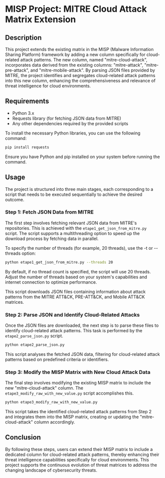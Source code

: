 
# MISP Project: MITRE Cloud Attack Matrix Extension

## Description
This project extends the existing matrix in the MISP (Malware Information Sharing Platform) framework by adding a new column specifically for cloud-related attack patterns. The new column, named "mitre-cloud-attack", incorporates data derived from the existing columns: "mitre-attack", "mitre-pre-attack", and "mitre-mobile-attack". By parsing JSON files provided by MITRE, the project identifies and segregates cloud-related attack patterns into this new column, enhancing the comprehensiveness and relevance of threat intelligence for cloud environments.

## Requirements
- Python 3.x
- Requests library (for fetching JSON data from MITRE)
- Any other dependencies required by the provided scripts

To install the necessary Python libraries, you can use the following command:

```sh
pip install requests
```

Ensure you have Python and pip installed on your system before running the command.

## Usage
The project is structured into three main stages, each corresponding to a script that needs to be executed sequentially to achieve the desired outcome.

### Step 1: Fetch JSON Data from MITRE
The first step involves fetching relevant JSON data from MITRE's repositories. This is achieved with the `etape1_get_json_from_mitre.py` script. The script supports a multithreading option to speed up the download process by fetching data in parallel.

To specify the number of threads (for example, 20 threads), use the -t or --threads option:


```sh
python etape1_get_json_from_mitre.py --threads 20
```
By default, if no thread count is specified, the script will use 20 threads. Adjust the number of threads based on your system's capabilities and internet connection to optimize performance.

This script downloads JSON files containing information about attack patterns from the MITRE ATT&CK, PRE-ATT&CK, and Mobile ATT&CK matrices.

### Step 2: Parse JSON and Identify Cloud-Related Attacks
Once the JSON files are downloaded, the next step is to parse these files to identify cloud-related attack patterns. This task is performed by the `etape2_parse_json.py` script.

```sh
python etape2_parse_json.py
```

This script analyses the fetched JSON data, filtering for cloud-related attack patterns based on predefined criteria or identifiers.

### Step 3: Modify the MISP Matrix with New Cloud Attack Data
The final step involves modifying the existing MISP matrix to include the new "mitre-cloud-attack" column. The `etape3_modify_raw_with_new_value.py` script accomplishes this.

```sh
python etape3_modify_raw_with_new_value.py
```

This script takes the identified cloud-related attack patterns from Step 2 and integrates them into the MISP matrix, creating or updating the "mitre-cloud-attack" column accordingly.

## Conclusion
By following these steps, users can extend their MISP matrix to include a dedicated column for cloud-related attack patterns, thereby enhancing their threat intelligence capabilities specifically for cloud environments. This project supports the continuous evolution of threat matrices to address the changing landscape of cybersecurity threats.
